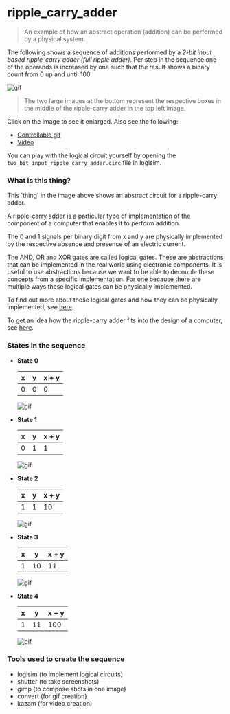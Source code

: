 ripple_carry_adder
==================
> An example of how an abstract operation (addition) can be performed by a physical system.

The following shows a sequence of additions performed by a *2-bit input based ripple-carry adder (full ripple adder)*. Per step in the sequence one of the operands is increased by one such that the result shows a binary count from 0 up and until 100.

  ![gif](https://raw.github.com/RobrechtDR/ripple_carry_adder/master/.misc/two_bit_input_ripple_carry_adder.gif)
> The two large images at the bottom represent the respective boxes in the middle of the ripple-carry adder in the top left image.

Click on the image to see it enlarged. Also see the following: 

* [Controllable gif](http://gifctrl.com/k8e)
* [Video](https://raw.githubusercontent.com/robrechtdr/ripple_carry_adder/master/.misc/two_bit_input_ripple_carry_adder.mp4)

You can play with the logical circuit yourself by opening the `two_bit_input_ripple_carry_adder.circ` file in logisim.

### What is this thing?

This 'thing' in the image above shows an abstract circuit for a ripple-carry adder.

A ripple-carry adder is a particular type of implementation of the component of a computer that enables it to perform addition.

The 0 and 1 signals per binary digit from x and y are physically implemented by the respective absence and presence of an electric current.

The AND, OR and XOR gates are called logical gates. These are abstractions that can be implemented in the real world using electronic components. It is useful to use abstractions because we want to be able to decouple these concepts from a specific implementation. For one because there are multiple ways these logical gates can be physically implemented.

To find out more about these logical gates and how they can be physically implemented, see [here](http://en.wikipedia.org/wiki/Logic_gate).

To get an idea how the ripple-carry adder fits into the design of a computer, see [here](http://www.cs.hmc.edu/csforall/ComputerOrganization/ComputerOrganization.html#logic-using-electrical-circuits).


### States in the sequence

* **State 0**

  | x | y | x + y  |
  |---|---|--------|
  | 0 | 0 |   0    |

  ![gif](https://raw.github.com/RobrechtDR/ripple_carry_adder/master/.misc/tbirca_state_0.png)


* **State 1**

  | x | y | x + y  |
  |---|---|--------|
  | 0 | 1 |   1    |

  ![gif](https://raw.github.com/RobrechtDR/ripple_carry_adder/master/.misc/tbirca_state_1.png)


* **State 2**

  | x | y | x + y  |
  |---|---|--------|
  | 1 | 1 |   10   |

  ![gif](https://raw.github.com/RobrechtDR/ripple_carry_adder/master/.misc/tbirca_state_2.png)


* **State 3**

  | x | y  | x + y  |
  |---|----|--------|
  | 1 | 10 |   11   |

  ![gif](https://raw.github.com/RobrechtDR/ripple_carry_adder/master/.misc/tbirca_state_3.png)


* **State 4**

  | x | y  | x + y  |
  |---|----|--------|
  | 1 | 11 |   100  |

  ![gif](https://raw.github.com/RobrechtDR/ripple_carry_adder/master/.misc/tbirca_state_4.png)


### Tools used to create the sequence

* logisim (to implement logical circuits)
* shutter (to take screenshots)
* gimp (to compose shots in one image)
* convert (for gif creation)
* kazam (for video creation)
